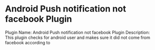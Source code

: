 <h1>Android Push notification not facebook Plugin</h1>

Plugin Name: Android Push notification not facebook Plugin
Description: This plugin checks for android user and makes sure it did not come from facebook according to
